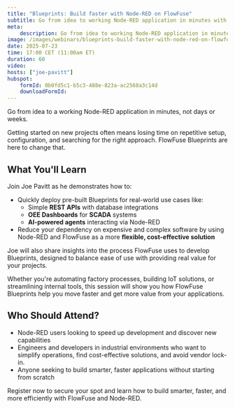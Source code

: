 ```yaml
---
title: "Blueprints: Build faster with Node-RED on FlowFuse"
subtitle: Go from idea to working Node-RED application in minutes with our library of ready-to-use Blueprints.
meta:
    description: Go from idea to working Node-RED application in minutes, not days or weeks. Join this deep dive with FlowFuse's Blueprints and learn how to cut down your development time while simplifying industrial and business applications.
image: /images/webinars/blueprints-build-faster-with-node-red-on-flowfuse.jpg
date: 2025-07-23
time: 17:00 CET (11:00am ET)
duration: 60
video: 
hosts: ["joe-pavitt"]
hubspot:
    formId: 0b0fd5c1-b5c3-488e-823a-ac2568a3c14d
    downloadFormId: 
---
```


Go from idea to a working Node-RED application in minutes, not days or weeks.

Getting started on new projects often means losing time on repetitive setup, configuration, and searching for the right approach. FlowFuse Blueprints are here to change that.
<!--more-->

## What You'll Learn

Join Joe Pavitt as he demonstrates how to:

- Quickly deploy pre-built Blueprints for real-world use cases like:
  - Simple **REST APIs** with database integrations
  - **OEE Dashboards** for **SCADA** systems
  - **AI-powered agents** interacting via Node-RED
- Reduce your dependency on expensive and complex software by using Node-RED and FlowFuse as a more **flexible, cost-effective solution**

Joe will also share insights into the process FlowFuse uses to develop Blueprints, designed to balance ease of use with providing real value for your projects.

Whether you're automating factory processes, building IoT solutions, or streamlining internal tools, this session will show you how FlowFuse Blueprints help you move faster and get more value from your applications.

## Who Should Attend?

- Node-RED users looking to speed up development and discover new capabilities
- Engineers and developers in industrial environments who want to simplify operations, find cost-effective solutions, and avoid vendor lock-in.
- Anyone seeking to build smarter, faster applications without starting from scratch

Register now to secure your spot and learn how to build smarter, faster, and more efficiently with FlowFuse and Node-RED.